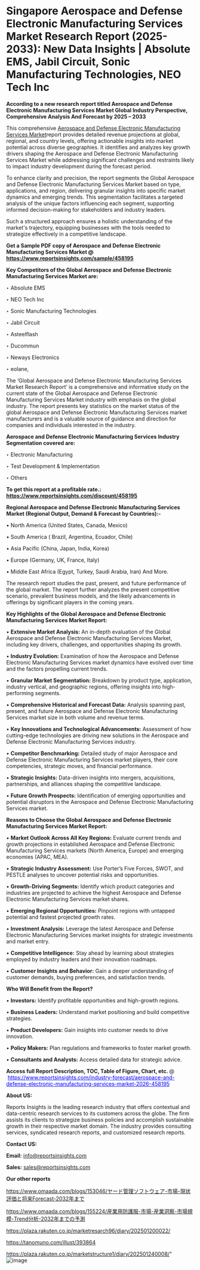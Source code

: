 # Singapore Aerospace and Defense Electronic Manufacturing Services Market Research Report (2025-2033): New Data Insights | Absolute EMS, Jabil Circuit, Sonic Manufacturing Technologies, NEO Tech Inc

<strong>According to a new research report titled Aerospace and Defense Electronic Manufacturing Services Market Global Industry Perspective, Comprehensive Analysis And Forecast by 2025 – 2033</strong>

This comprehensive <a href=https://www.reportsinsights.com/sample/458195>Aerospace and Defense Electronic Manufacturing Services Market</a>report provides detailed revenue projections at global, regional, and country levels, offering actionable insights into market potential across diverse geographies. It identifies and analyzes key growth drivers shaping the Aerospace and Defense Electronic Manufacturing Services Market while addressing significant challenges and restraints likely to impact industry development during the forecast period.

To enhance clarity and precision, the report segments the Global Aerospace and Defense Electronic Manufacturing Services Market based on type, applications, and region, delivering granular insights into specific market dynamics and emerging trends. This segmentation facilitates a targeted analysis of the unique factors influencing each segment, supporting informed decision-making for stakeholders and industry leaders.

Such a structured approach ensures a holistic understanding of the market's trajectory, equipping businesses with the tools needed to strategize effectively in a competitive landscape.

<strong>Get a Sample PDF copy of Aerospace and Defense Electronic Manufacturing Services Market </strong><strong>@<a href=https://www.reportsinsights.com/sample/458195 style=color:#0000ff;> https://www.reportsinsights.com/sample/458195</a></strong></font>

<strong>Key Competitors of the Global Aerospace and Defense Electronic Manufacturing Services Market are:</strong>

‣ Absolute EMS

‣ NEO Tech Inc

‣ Sonic Manufacturing Technologies

‣ Jabil Circuit

‣ Asteelflash

‣ Ducommun

‣ Neways Electronics

‣ eolane,

The ‘Global Aerospace and Defense Electronic Manufacturing Services Market Research Report’ is a comprehensive and informative study on the current state of the Global Aerospace and Defense Electronic Manufacturing Services Market industry with emphasis on the global industry. The report presents key statistics on the market status of the global Aerospace and Defense Electronic Manufacturing Services market manufacturers and is a valuable source of guidance and direction for companies and individuals interested in the industry.

<strong>Aerospace and Defense Electronic Manufacturing Services Industry Segmentation covered are:</strong>

‣ Electronic Manufacturing

‣ Test Development & Implementation

‣ Others

<strong>To get this report at a profitable rate.: <a href=https://www.reportsinsights.com/discount/458195 style=color:#0000ff;>https://www.reportsinsights.com/discount/458195</a></strong></font>

<strong>Regional Aerospace and Defense Electronic Manufacturing Services Market (Regional Output, Demand &amp; Forecast by Countries):-</strong>

• North America (United States, Canada, Mexico)

• South America ( Brazil, Argentina, Ecuador, Chile)

• Asia Pacific (China, Japan, India, Korea)

• Europe (Germany, UK, France, Italy)

• Middle East Africa (Egypt, Turkey, Saudi Arabia, Iran) And More.

The research report studies the past, present, and future performance of the global market. The report further analyzes the present competitive scenario, prevalent business models, and the likely advancements in offerings by significant players in the coming years.

<strong>Key Highlights of the Global Aerospace and Defense Electronic Manufacturing Services Market Report:</strong>

• <strong>Extensive Market Analysis:</strong> An in-depth evaluation of the Global Aerospace and Defense Electronic Manufacturing Services Market, including key drivers, challenges, and opportunities shaping its growth.

• <strong>Industry Evolution:</strong> Examination of how the Aerospace and Defense Electronic Manufacturing Services market dynamics have evolved over time and the factors propelling current trends.

• <strong>Granular Market Segmentation:</strong> Breakdown by product type, application, industry vertical, and geographic regions, offering insights into high-performing segments.

• <strong>Comprehensive Historical and Forecast Data:</strong> Analysis spanning past, present, and future Aerospace and Defense Electronic Manufacturing Services market size in both volume and revenue terms.

• <strong>Key Innovations and Technological Advancements:</strong> Assessment of how cutting-edge technologies are driving new solutions in the Aerospace and Defense Electronic Manufacturing Services industry.

• <strong>Competitor Benchmarking:</strong> Detailed study of major Aerospace and Defense Electronic Manufacturing Services market players, their core competencies, strategic moves, and financial performance.

• <strong>Strategic Insights:</strong> Data-driven insights into mergers, acquisitions, partnerships, and alliances shaping the competitive landscape.

• <strong>Future Growth Prospects:</strong> Identification of emerging opportunities and potential disruptors in the Aerospace and Defense Electronic Manufacturing Services market.

<strong>Reasons to Choose the Global Aerospace and Defense Electronic Manufacturing Services Market Report:</strong>

• <strong>Market Outlook Across All Key Regions:</strong> Evaluate current trends and growth projections in established Aerospace and Defense Electronic Manufacturing Services markets (North America, Europe) and emerging economies (APAC, MEA).

• <strong>Strategic Industry Assessment:</strong> Use Porter’s Five Forces, SWOT, and PESTLE analyses to uncover potential risks and opportunities.

• <strong>Growth-Driving Segments:</strong> Identify which product categories and industries are projected to achieve the highest Aerospace and Defense Electronic Manufacturing Services market shares.

• <strong>Emerging Regional Opportunities:</strong> Pinpoint regions with untapped potential and fastest projected growth rates.

• <strong>Investment Analysis:</strong> Leverage the latest Aerospace and Defense Electronic Manufacturing Services market insights for strategic investments and market entry.

• <strong>Competitive Intelligence:</strong> Stay ahead by learning about strategies employed by industry leaders and their innovation roadmaps.

• <strong>Customer Insights and Behavior:</strong> Gain a deeper understanding of customer demands, buying preferences, and satisfaction trends.

<strong>Who Will Benefit from the Report?</strong>

• <strong>Investors:</strong> Identify profitable opportunities and high-growth regions.

• <strong>Business Leaders:</strong> Understand market positioning and build competitive strategies.

• <strong>Product Developers:</strong> Gain insights into customer needs to drive innovation.

• <strong>Policy Makers:</strong> Plan regulations and frameworks to foster market growth.

• <strong>Consultants and Analysts:</strong> Access detailed data for strategic advice.
</ul>
<strong>Access full Report Description, TOC, Table of Figure, Chart, etc. </strong>@  <a href=https://www.reportsinsights.com/industry-forecast/aerospace-and-defense-electronic-manufacturing-services-market-2026-458195 style=color:#0000ff;>https://www.reportsinsights.com/industry-forecast/aerospace-and-defense-electronic-manufacturing-services-market-2026-458195</a></font>

<strong><strong>About US</strong>:</strong>

Reports Insights is the leading research industry that offers contextual and data-centric research services to its customers across the globe. The firm assists its clients to strategize business policies and accomplish sustainable growth in their respective market domain. The industry provides consulting services, syndicated research reports, and customized research reports.

<strong>Contact US:</strong>

<p class=""""><b>Email:</b> <a href=mailto:info@reportsinsights.com>info@reportsinsights.com</a></p>
<p class=""""><b>Sales:</b> <a href=mailto:sales@reportsinsights.com>sales@reportsinsights.com</a></p>

<strong>Our other reports</strong>

<a href=https://www.omaada.com/blogs/153046/ヤード管理ソフトウェア-市場-現状評価と将来Forecast-2032年まで>https://www.omaada.com/blogs/153046/ヤード管理ソフトウェア-市場-現状評価と将来Forecast-2032年まで</a>

<a href=https://www.omaada.com/blogs/155224/産業用防護服-市場-産業洞察-市場規模-Trend分析-2032年までの予測>https://www.omaada.com/blogs/155224/産業用防護服-市場-産業洞察-市場規模-Trend分析-2032年までの予測</a>

<a href=https://plaza.rakuten.co.jp/marketresarch96/diary/202501200022/>https://plaza.rakuten.co.jp/marketresarch96/diary/202501200022/</a>

<a href=https://tanomuno.com/illust/393864>https://tanomuno.com/illust/393864</a>

<a href=https://plaza.rakuten.co.jp/marketstructure1/diary/202501240008/>https://plaza.rakuten.co.jp/marketstructure1/diary/202501240008/</a>"
![image](https://github.com/user-attachments/assets/a1ece5b5-03c8-49fd-bf66-b36606376106)
